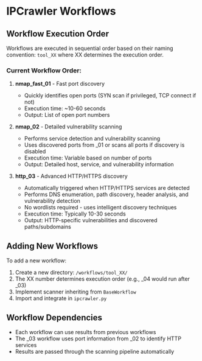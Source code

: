 # IPCrawler Workflows

## Workflow Execution Order

Workflows are executed in sequential order based on their naming convention: `tool_XX` where XX determines the execution order.

### Current Workflow Order:

1. **nmap_fast_01** - Fast port discovery
   - Quickly identifies open ports (SYN scan if privileged, TCP connect if not)
   - Execution time: ~10-60 seconds
   - Output: List of open port numbers

2. **nmap_02** - Detailed vulnerability scanning  
   - Performs service detection and vulnerability scanning
   - Uses discovered ports from _01 or scans all ports if discovery is disabled
   - Execution time: Variable based on number of ports
   - Output: Detailed host, service, and vulnerability information

3. **http_03** - Advanced HTTP/HTTPS discovery
   - Automatically triggered when HTTP/HTTPS services are detected
   - Performs DNS enumeration, path discovery, header analysis, and vulnerability detection
   - No wordlists required - uses intelligent discovery techniques
   - Execution time: Typically 10-30 seconds
   - Output: HTTP-specific vulnerabilities and discovered paths/subdomains

## Adding New Workflows

To add a new workflow:

1. Create a new directory: `/workflows/tool_XX/`
2. The XX number determines execution order (e.g., _04 would run after _03)
3. Implement scanner inheriting from `BaseWorkflow`
4. Import and integrate in `ipcrawler.py`

## Workflow Dependencies

- Each workflow can use results from previous workflows
- The _03 workflow uses port information from _02 to identify HTTP services
- Results are passed through the scanning pipeline automatically